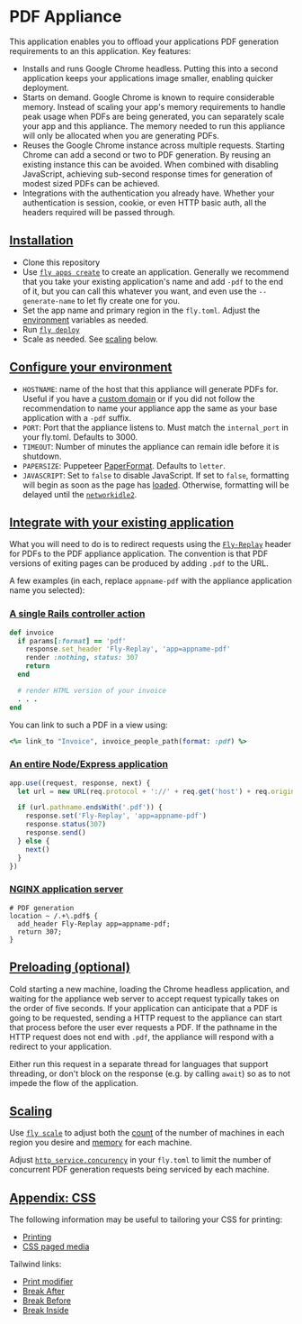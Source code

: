 # PDF Appliance

This application enables you to offload your applications PDF generation requirements to an this application.  Key features:
  * Installs and runs Google Chrome headless.  Putting this into a second application keeps your applications image smaller, enabling quicker deployment.
  * Starts on demand.  Google Chrome is known to require considerable memory.  Instead of scaling your app's memory requirements to handle peak usage when PDFs are being generated, you can separately scale your app and this appliance.  The memory needed to run this appliance
  will only be allocated when you are generating PDFs.
  * Reuses the Google Chrome instance across multiple requests.  Starting Chrome can add a second or two to PDF generation.  By reusing an
  existing instance this can be avoided.  When combined with disabling JavaScript, achieving sub-second response times for generation of modest sized PDFs can be achieved.
  * Integrations with the authentication you already have.  Whether your authentication is session, cookie, or even HTTP basic auth, all the
  headers required will be passed through.

## [Installation](#installation)

* Clone this repository
* Use [`fly apps create`](https://fly.io/docs/flyctl/apps-create/) to create an application.  Generally we recommend that you take your existing application's name and add `-pdf` to the end of it, but you can call this whatever you want, and even use the `--generate-name` to let fly create one for you.
* Set the app name and primary region in the `fly.toml`.  Adjust the [environment](#environment) variables as needed.
* Run [`fly deploy`](https://fly.io/docs/flyctl/deploy/)
* Scale as needed.  See [scaling](#scaling) below.

## [Configure your environment](#environment)

* `HOSTNAME`: name of the host that this appliance will generate PDFs for.  Useful if you have a [custom domain](https://fly.io/docs/app-guides/custom-domains-with-fly/) or if you did not follow the recommendation to name your appliance app the same as your base application with a `-pdf` suffix.
* `PORT`: Port that the appliance listens to.  Must match the `internal_port` in your fly.toml.  Defaults to 3000.
* `TIMEOUT`: Number of minutes the appliance can remain idle before it is shutdown.
* `PAPERSIZE`: Puppeteer [PaperFormat](https://pptr.dev/api/puppeteer.paperformat).  Defaults to `letter`.
* `JAVASCRIPT`: Set to `false` to disable JavaScript.  If set to `false`, formatting will begin as soon as the page has [loaded](https://developer.mozilla.org/en-US/docs/Web/API/Window/load_event).  Otherwise, formatting will be delayed until the [`networkidle2`](https://pptr.dev/api/puppeteer.puppeteerlifecycleevent).

## [Integrate with your existing application](#integrate)

What you will need to do is to redirect requests using the [`Fly-Replay`](https://fly.io/docs/reference/dynamic-request-routing/#the-fly-replay-response-header) header for PDFs to the PDF appliance application.  The convention is that PDF versions of exiting pages can be produced by adding `.pdf` to the URL.

A few examples (in each, replace `appname-pdf` with the appliance application name you selected):

### [A single Rails controller action](#rails)

```ruby
def invoice
  if params[:format] == 'pdf'
    response.set_header 'Fly-Replay', 'app=appname-pdf'
    render :nothing, status: 307
    return
  end

  # render HTML version of your invoice
  . . .
end
```

You can link to such a PDF in a view using:

```ruby
<%= link_to "Invoice", invoice_people_path(format: :pdf) %>
```

### [An entire Node/Express application](#express)

```javascript
app.use((request, response, next) {
  let url = new URL(req.protocol + '://' + req.get('host') + req.originalUrl)

  if (url.pathname.endsWith('.pdf')) {
    response.set('Fly-Replay', 'app=appname-pdf')
    response.status(307)
    response.send()
  } else {
    next()
  }
})
```

### [NGINX application server](#nginx)

```nginx
# PDF generation
location ~ /.+\.pdf$ {
  add_header Fly-Replay app=appname-pdf;
  return 307;
}
```

## [Preloading (optional)](#preloading)

Cold starting a new machine, loading the Chrome headless application, and waiting for the appliance web server to accept request typically takes on the order of five seconds.  If your application can anticipate that a PDF is going to be requested, sending a HTTP request to the appliance can start that process before the user ever requests a PDF.  If the pathname in the HTTP request does not end with `.pdf`, the appliance will respond with a redirect to your application.

Either run this request in a separate thread for languages that support threading, or don't block on the response (e.g. by calling `await`) so as to not impede the flow of the application.

## [Scaling](#scaling)

Use [`fly scale`](https://fly.io/docs/flyctl/scale/) to adjust both the [count](https://fly.io/docs/apps/scale-count/) of the number of machines in each region you desire and [memory](https://fly.io/docs/flyctl/scale-memory/) for each machine.

Adjust [`http_service.concurency`](https://fly.io/docs/reference/configuration/#http_service-concurrency) in your `fly.toml` to limit the number of concurrent PDF generation requests being serviced by each machine.

## [Appendix: CSS](#css)

The following information may be useful to tailoring your CSS for printing:

* [Printing](https://developer.mozilla.org/en-US/docs/Web/Guide/Printing)
* [CSS paged media](https://developer.mozilla.org/en-US/docs/Web/CSS/CSS_paged_media)

Tailwind links:

* [Print modifier](https://tailwindcss.com/blog/tailwindcss-v3#print-modifier)
* [Break After](https://tailwindcss.com/docs/break-after)
* [Break Before](https://tailwindcss.com/docs/break-before)
* [Break Inside](https://tailwindcss.com/docs/break-inside)
